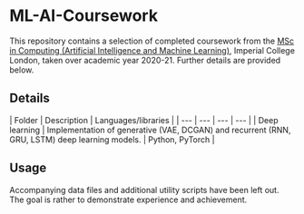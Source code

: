 # ML-AI-Coursework

This repository contains a selection of completed coursework from the [MSc in Computing (Artificial Intelligence and Machine Learning)](https://www.imperial.ac.uk/study/pg/computing/ai-ml/), Imperial College London, taken over academic year 2020-21. Further details are provided below.

## Details 

| Folder | Description | Languages/libraries |
| --- | --- | --- | --- |
| Deep learning | Implementation of generative (VAE, DCGAN) and recurrent (RNN, GRU, LSTM) deep learning models. | Python, PyTorch |
<!-- | Algorithmic fairness | Using regularisation to optimise for both fairness and accuracy after removing algorithmic bias. | Python, Scikit-learn, AIF360, Pandas | 78/100 |  -->
<!-- | Component analysis and SVMs | Implementation of dimensionality reduction techniques (PCA, whitened PCA, LDA) and solving the SVM optimisation problem. | Matlab, Quadprog | 92/100 |  -->
<!-- | Convex optimisation | Implementation of a non-linear classifier with Fourier features and proofs of the problem's convexity. | Matlab | 97/100 | -->
 
<!-- | Machine learning for imaging | An age regression pipeline using volumetric, pre-processed, and raw pixel features extracted from brain MRI data.| Python, PyTorch, Scikit-learn, SimpleITK | 71/100 | -->
<!-- | Machine translation | Developing regression models (non-neural, recurrent, transformer) to predict the quality of machine-translated sentences. | Python, PyTorch, Scikit-learn, Transformers | 80/100 | -->
<!-- | Neural networks | Designing a low-level neural network library, using a neural network to predict insurance claims, and competing in a simulated AI market. | Python, NumPy, Scikit-learn, Keras | 95/100 | -->

## Usage 

Accompanying data files and additional utility scripts have been left out. The goal is rather to demonstrate experience and achievement. 
